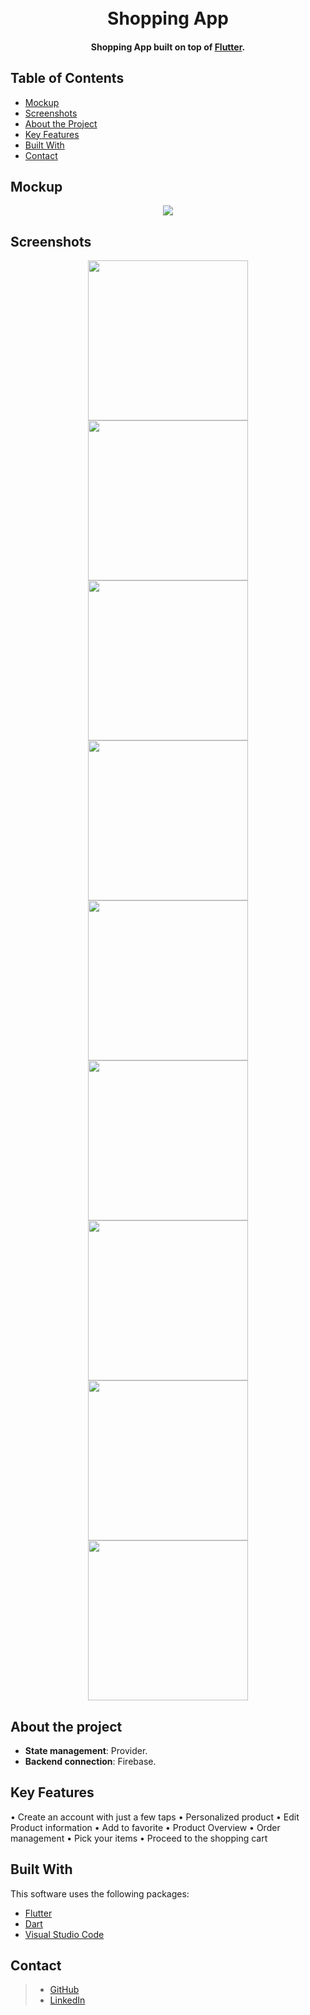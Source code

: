 <h1 align="center">
  <br>
  Shopping App
  <br>
</h1>


<h4 align="center">Shopping App built on top of <a href="https://flutter.dev/" target="_blank" style="color:##0276E8;">Flutter</a>.</h4>


## Table of Contents
* [Mockup](#mockup)
* [Screenshots](#screenshots)
* [About the Project](#about-the-project)
* [Key Features](#key-features)
* [Built With](#build)
* [Contact](#contact)

## Mockup
<p align="center">
  <img src="screenshot/Mockup.jpg" hspace="4">
</p>

## Screenshots 

<p align="center">
  <img src="screenshot/1.png" width="256" hspace="4">
  <img src="screenshot/2.png" width="256" hspace="4">
  <img src="screenshot/3.png" width="256" hspace="4">
  <img src="screenshot/4.png" width="256" hspace="4">
  <img src="screenshot/5.png" width="256" hspace="4">
  <img src="screenshot/6.png" width="256" hspace="4">
  <img src="screenshot/7.png" width="256" hspace="4">
  <img src="screenshot/8.png" width="256" hspace="4">
  <img src="screenshot/9.png" width="256" hspace="4">
</p>


## About the project

* **State management**: Provider.
* **Backend connection**: Firebase.

## Key Features
• Create an account with just a few taps
• Personalized product
• Edit Product information
• Add to favorite
• Product Overview
• Order management
• Pick your items
• Proceed to the shopping cart

## Built With

This software uses the following packages:

- [Flutter](https://flutter.dev/)
- [Dart](https://dart.dev/)
- [Visual Studio Code](https://code.visualstudio.com/)




## Contact

>  - [GitHub](https://github.com/AnikKazi-dev) 
>  - [LinkedIn](https://www.linkedin.com/in/kazi-anik-7a2978172/)
